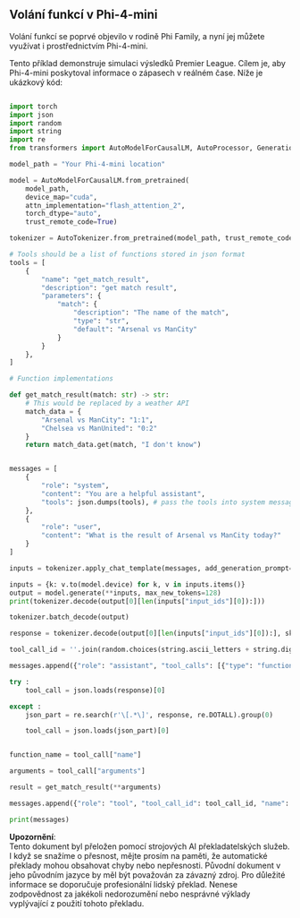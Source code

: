 ## **Volání funkcí v Phi-4-mini**

Volání funkcí se poprvé objevilo v rodině Phi Family, a nyní jej můžete využívat i prostřednictvím Phi-4-mini.

Tento příklad demonstruje simulaci výsledků Premier League. Cílem je, aby Phi-4-mini poskytoval informace o zápasech v reálném čase. Níže je ukázkový kód:



```python

import torch
import json
import random
import string
import re
from transformers import AutoModelForCausalLM, AutoProcessor, GenerationConfig,pipeline,AutoTokenizer

model_path = "Your Phi-4-mini location"

model = AutoModelForCausalLM.from_pretrained(
    model_path,
    device_map="cuda",
    attn_implementation="flash_attention_2",
    torch_dtype="auto",
    trust_remote_code=True)

tokenizer = AutoTokenizer.from_pretrained(model_path, trust_remote_code=True)

# Tools should be a list of functions stored in json format
tools = [
    {
        "name": "get_match_result",
        "description": "get match result",
        "parameters": {
            "match": {
                "description": "The name of the match",
                "type": "str",
                "default": "Arsenal vs ManCity"
            }
        }
    },
]

# Function implementations

def get_match_result(match: str) -> str:
    # This would be replaced by a weather API
    match_data = {
        "Arsenal vs ManCity": "1:1",
        "Chelsea vs ManUnited": "0:2"
    }
    return match_data.get(match, "I don't know")


messages = [
    {
        "role": "system",
        "content": "You are a helpful assistant",
        "tools": json.dumps(tools), # pass the tools into system message using tools argument
    },
    {
        "role": "user",
        "content": "What is the result of Arsenal vs ManCity today?"
    }
]

inputs = tokenizer.apply_chat_template(messages, add_generation_prompt=True, return_dict=True, return_tensors="pt")

inputs = {k: v.to(model.device) for k, v in inputs.items()}
output = model.generate(**inputs, max_new_tokens=128)
print(tokenizer.decode(output[0][len(inputs["input_ids"][0]):]))

tokenizer.batch_decode(output)

response = tokenizer.decode(output[0][len(inputs["input_ids"][0]):], skip_special_tokens=True)

tool_call_id = ''.join(random.choices(string.ascii_letters + string.digits, k=9))

messages.append({"role": "assistant", "tool_calls": [{"type": "function", "id": tool_call_id, "function": response}]})

try :
    tool_call = json.loads(response)[0]

except :
    json_part = re.search(r'\[.*\]', response, re.DOTALL).group(0)

    tool_call = json.loads(json_part)[0]


function_name = tool_call["name"]   

arguments = tool_call["arguments"]

result = get_match_result(**arguments) 

messages.append({"role": "tool", "tool_call_id": tool_call_id, "name": "get_match_result", "content": str(result)})

print(messages)

```

**Upozornění**:  
Tento dokument byl přeložen pomocí strojových AI překladatelských služeb. I když se snažíme o přesnost, mějte prosím na paměti, že automatické překlady mohou obsahovat chyby nebo nepřesnosti. Původní dokument v jeho původním jazyce by měl být považován za závazný zdroj. Pro důležité informace se doporučuje profesionální lidský překlad. Nenese zodpovědnost za jakékoli nedorozumění nebo nesprávné výklady vyplývající z použití tohoto překladu.